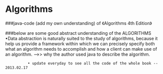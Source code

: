 Algorithms
==========

###java-code (add my own understanding) of 《Algorithms 4th Edition》

###below are some good abstract understanding of the ALGORITHMS
    •Data abstraction is naturally suited to the study of algorithms, because 
    it help us provide a framework within which we can precisely specify both 
    what an algorithm needs to accomplish and how a client can make use of an 
    algorithm. -->> why the author used java to describe the algorithm.










              • update everyday to see all the code of the whole book -- 2013.02.17
